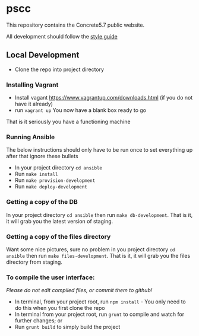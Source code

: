 # pscc




This repository contains the Concrete5.7 public website.

All development should follow the [style guide](https://github.com/rawnet/handbook/blob/master/Back-End/Concrete5.7%20Style%20Guide.md)

## Local Development
* Clone the repo into project directory

### Installing Vagrant
* Install vagant https://www.vagrantup.com/downloads.html (if you do not have it already)
* run ```vagrant up``` You now have a blank box ready to go

That is it seriously you have a functioning machine

### Running Ansible
The below instructions should only have to be run once to set everything up after that ignore these bullets
* In your project directory ``` cd ansible ```
* Run ```make install```
* Run ```make provision-development```
* Run ```make deploy-development```

### Getting a copy of the DB
In your project directory ```cd ansible``` then run ```make db-development```. That is it, it will grab you the latest version of staging.

### Getting a copy of the files directory
Want some nice pictures, sure no problem in you project directory ```cd ansible``` then run ```make files-development```. That is it, it will grab you the files directory from staging.



### To compile the user interface:
*Please do not edit compiled files, or commit them to github!*
- In terminal, from your project root, run `npm install` - You only need to do this when you first clone the repo
- In terminal from your project root, run `grunt` to compile and watch for further changes; or
- Run `grunt build` to simply build the project
